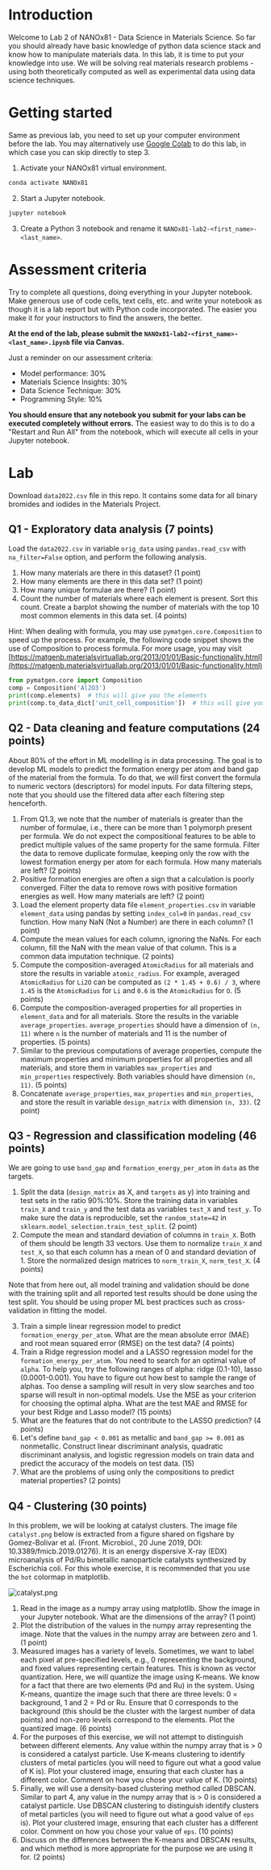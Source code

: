 # Introduction

Welcome to Lab 2 of NANOx81 - Data Science in Materials Science. So far you should already have basic knowledge of
python data science stack and know how to manipulate materials data. In this lab, it is time to put your knowledge into
use. We will be solving real materials research problems - using both theoretically computed as well as experimental
data using data science techniques. 

# Getting started

Same as previous lab, you need to set up your computer environment before the lab. You may alternatively use
[Google Colab](https://colab.research.google.com/) to do this lab, in which case you can skip directly to step 3.

1. Activate your NANOx81 virtual environment.
```bash
conda activate NANOx81
```

2. Start a Jupyter notebook.
```bash
jupyter notebook
```

3. Create a Python 3 notebook and rename it `NANOx81-lab2-<first_name>-<last_name>`.

# Assessment criteria
Try to complete all questions, doing everything in your Jupyter notebook. Make generous use of code cells, text cells, 
etc. and write your notebook as though it is a lab report but with Python code incorporated. The easier you make it for
your instructors to find the answers, the better.

**At the end of the lab, please submit the `NANOx81-lab2-<first_name>-<last_name>.ipynb` file via Canvas.**

Just a reminder on our assessment criteria:
- Model performance: 30%
- Materials Science Insights: 30%
- Data Science Technique: 30%
- Programming Style: 10%

**You should ensure that any notebook you submit for your labs can be executed completely without errors.** The easiest
way to do this is to do a "Restart and Run All" from the notebook, which will execute all cells in your Jupyter notebook.

# Lab

Download `data2022.csv` file in this repo. It contains some data for all binary bromides and iodides in the Materials
Project.

## Q1 - Exploratory data analysis (7 points)

Load the `data2022.csv` in variable `orig_data` using `pandas.read_csv` with `na_filter=False` option, and perform the
following analysis. 

1. How many materials are there in this dataset? (1 point)
2. How many elements are there in this data set? (1 point)
3. How many unique formulae are there? (1 point)
4. Count the number of materials where each element is present. Sort this count. Create a barplot showing the
   number of materials with the top 10 most common elements in this data set. (4 points)

Hint: When dealing with formula, you may use `pymatgen.core.Composition` to speed up the process. For example, the
following code snippet shows the use of Composition to process formula. For more usage, you may visit
[https://matgenb.materialsvirtuallab.org/2013/01/01/Basic-functionality.html](https://matgenb.materialsvirtuallab.org/2013/01/01/Basic-functionality.html) 

```python
from pymatgen.core import Composition
comp = Composition('Al2O3')
print(comp.elements)  # this will give you the elements
print(comp.to_data_dict['unit_cell_composition'])  # this will give you the elementstr-stoichiometry dictionary.
```
## Q2 - Data cleaning and feature computations (24 points)

About 80% of the effort in ML modelling is in data processing. The goal is to develop ML models to predict the formation
energy per atom and band gap of the material from the formula. To do that, we will first convert the formula to numeric
vectors (descriptors) for model inputs. For data filtering steps, note that you should use the filtered data after each
filtering step henceforth.

1. From Q1.3, we note that the number of materials is greater than the number of formulae, i.e., there can be more than
   1 polymorph present per formula. We do not expect the compositional features to be able to predict multiple values
   of the same property for the same formula. Filter the data to remove duplicate formulae, keeping only the row with
   the lowest formation energy per atom for each formula. How many materials are left? (2 points)
2. Positive formation energies are often a sign that a calculation is poorly converged. Filter the data to remove rows
   with positive formation energies as well. How many materials are left? (2 point)
3. Load the element property data file `element_properties.csv` in variable `element_data` using pandas by setting
   `index_col=0` in `pandas.read_csv` function. How many NaN (Not a Number) are there in each column? (1 point)
4. Compute the mean values for each column, ignoring the NaNs. For each column, fill the NaN with the mean value of
   that column. This is a common data imputation technique. (2 points)
5. Compute the composition-averaged `AtomicRadius` for all materials and store the results in variable `atomic_radius`.
   For example, averaged `AtomicRadius` for `Li2O` can be computed as `(2 * 1.45 + 0.6) / 3`, where `1.45` is the
   `AtomicRadius` for `Li` and `0.6` is the `AtomicRadius` for `O`. (5 points)
6. Compute the composition-averaged properties for all properties in `element_data` and for all materials. Store the 
   results in the variable `average_properties`. `average_properties` should have a dimension of `(n, 11)` where `n` is
   the number of materials and 11 is the number of properties. (5 points)
7. Similar to the previous computations of average properties, compute the maximum properties and minimum properties for
   all properties and all materials, and store them in variables `max_properties` and `min_properties` respectively.
   Both variables should have dimension `(n, 11)`. (5 points)
8. Concatenate `average_properties`, `max_properties` and `min_properties`, and store the result in variable
   `design_matrix` with dimension `(n, 33)`. (2 point)

## Q3 - Regression and classification modeling (46 points)

We are going to use `band_gap` and `formation_energy_per_atom` in `data` as the targets. 

1. Split the data (`design_matrix` as X, and `targets` as y) into training and test sets in the ratio 90%:10%. Store
   the training data in variables `train_X` and `train_y` and the test data as variables `test_X` and `test_y`. To make
   sure the data is reproducible, set the `random_state=42` in `sklearn.model_selection.train_test_split`. (2 point)
2. Compute the mean and standard deviation of columns in `train_X`. Both of them should be length 33 vectors. Use them
   to normalize `train_X` and `test_X`, so that each column has a mean of 0 and standard deviation of 1. Store the
   normalized design matrices to `norm_train_X`, `norm_test_X`. (4 points)

Note that from here out, all model training and validation should be done with the training split and all reported
test results should be done using the test split. You should be using proper ML best practices such as cross-validation
in fitting the model.

3. Train a simple linear regression model to predict `formation_energy_per_atom`. What are the mean absolute error
   (MAE) and root mean squared error (RMSE) on the test data? (4 points)
4. Train a Ridge regression model and a LASSO regression model for the `formation_energy_per_atom`. You need to search
   for an optimal value of `alpha`. To help you, try the following ranges of alpha: ridge (0.1-10), lasso (0.0001-0.001).
   You have to figure out how best to sample the range of alphas. Too dense a sampling will result in very slow searches
   and too sparse will result in non-optimal models. Use the MSE as your criterion for choosing the optimal alpha. What
   are the test MAE and RMSE for your best Ridge and Lasso model? (15 points)
5. What are the features that do not contribute to the LASSO prediction? (4 points)
6. Let's define `band_gap < 0.001` as metallic and `band_gap >= 0.001` as nonmetallic. Construct linear discriminant
   analysis, quadratic discriminant analysis, and logistic regression models on train data and predict the accuracy of
   the models on test data. (15)
7. What are the problems of using only the compositions to predict material properties? (2 points)

## Q4 - Clustering (30 points)

In this problem, we will be looking at catalyst clusters. The image file `catalyst.png` below is extracted from a
figure shared on figshare by Gomez-Bolivar et al. (Front. Microbiol., 20 June 2019, DOI: 10.3389/fmicb.2019.01276). It
is an energy dispersive X-ray (EDX) microanalysis of Pd/Ru bimetallic nanoparticle catalysts synthesized by
Escherichia coli. For this whole exercise, it is recommended that you use the `hot` colormap in matplotlib.

![catalyst.png](catalyst.png "catalyst.png")

1. Read in the image as a numpy array using matplotlib. Show the image in your Jupyter notebook. What are the
   dimensions of the array? (1 point)
2. Plot the distribution of the values in the numpy array representing the image. Note that the values in the numpy
   array are between zero and 1. (1 point)
3. Measured images has a variety of levels. Sometimes, we want to label each pixel at pre-specified levels, e.g., 0
   representing the background, and fixed values representing certain features. This is known as vector quantization.
   Here, we will quantize the image using K-means. We know for a fact that there are two elements (Pd and Ru) in the
   system. Using K-means, quantize the image such that there are three levels: 0 = background, 1 and 2 = Pd or Ru.
   Ensure that 0 corresponds to the background (this should be the cluster with the largest number of data points) and
   non-zero levels correspond to the elements. Plot the quantized image. (6 points)
4. For the purposes of this exercise, we will not attempt to distinguish between different elements. Any value within
   the numpy array that is > 0 is considered a catalyst particle. Use K-means clustering to identify
   clusters of metal particles (you will need to figure out what a good value of K is). Plot your clustered image,
   ensuring that each cluster has a different color. Comment on how you chose your value of K. (10 points)
5. Finally, we will use a density-based clustering method called DBSCAN. Similar to part 4, any value in the numpy
   array that is > 0 is considered a catalyst particle. Use DBSCAN clustering to distinguish identify clusters of metal
   particles (you will need to figure out what a good value of `eps` is). Plot your clustered image, ensuring that each
   cluster has a different color. Comment on how you chose your value of `eps`. (10 points)
6. Discuss on the differences between the K-means and DBSCAN results, and which method is more appropriate for the
   purpose we are using it for. (2 points)
